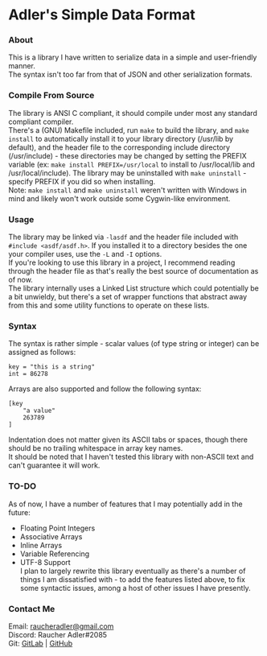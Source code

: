 # Adler's Simple Data Format

### About 
This is a library I have written to serialize data in a simple and user-friendly manner.\
The syntax isn't too far from that of JSON and other serialization formats.


### Compile From Source
The library is ANSI C compliant, it should compile under most any standard compliant compiler.\
There's a (GNU) Makefile included, run `make` to build the library, and `make install` to automatically install it to your library directory (/usr/lib by default), and the header file to the corresponding include directory (/usr/include) - these directories may be changed by setting the PREFIX variable (ex: `make install PREFIX=/usr/local` to install to /usr/local/lib and /usr/local/include). The library may be uninstalled with `make uninstall` - specify PREFIX if you did so when installing.\
Note: `make install` and `make uninstall` weren't written with Windows in mind and likely won't work outside some Cygwin-like environment.


### Usage
The library may be linked via `-lasdf` and the header file included with `#include <asdf/asdf.h>`. If you installed it to a directory besides the one your compiler uses, use the `-L` and `-I` options.\
If you're looking to use this library in a project, I recommend reading through the header file as that's really the best source of documentation as of now.\
The library internally uses a Linked List structure which could potentially be a bit unwieldy, but there's a set of wrapper functions that abstract away from this and some utility functions to operate on these lists.


### Syntax
The syntax is rather simple - scalar values (of type string or integer) can be assigned as follows:
```
key = "this is a string"
int = 86278
```
Arrays are also supported and follow the following syntax:
```
[key
    "a value"
    263789
]
```
Indentation does not matter given its ASCII tabs or spaces, though there should be no trailing whitespace in array key names.\
It should be noted that I haven't tested this library with non-ASCII text and can't guarantee it will work.


### TO-DO
As of now, I have a number of features that I may potentially add in the future:
- Floating Point Integers
- Associative Arrays
- Inline Arrays
- Variable Referencing
- UTF-8 Support\
I plan to largely rewrite this library eventually as there's a number of things I am dissatisfied with - to add the features listed above, to fix some syntactic issues, among a host of other issues I have presently.


### Contact Me
Email: raucheradler@gmail.com\
Discord: Raucher Adler#2085\
Git: [GitLab](https://gitgud.io/RaucherAdler) | [GitHub](https://www.github.com/RaucherAdler)
